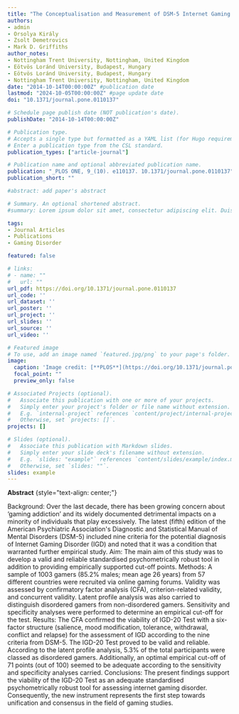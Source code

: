 ```yaml
---
title: "The Conceptualisation and Measurement of DSM-5 Internet Gaming Disorder: The Development of the IGD-20 Test"
authors:
- admin
- Orsolya Király
- Zsolt Demetrovics
- Mark D. Griffiths
author_notes:
- Nottingham Trent University, Nottingham, United Kingdom
- Eötvös Loránd University, Budapest, Hungary 
- Eötvös Loránd University, Budapest, Hungary 
- Nottingham Trent University, Nottingham, United Kingdom
date: "2014-10-14T00:00:00Z" #publication date
lastmod: "2024-10-05T00:00:00Z" #page update date
doi: "10.1371/journal.pone.0110137"

# Schedule page publish date (NOT publication's date).
publishDate: "2014-10-14T00:00:00Z"

# Publication type.
# Accepts a single type but formatted as a YAML list (for Hugo requirements).
# Enter a publication type from the CSL standard.
publication_types: ["article-journal"]

# Publication name and optional abbreviated publication name.
publication: "_PLOS ONE, 9_(10). e110137. 10.1371/journal.pone.0110137"
publication_short: ""

#abstract: add paper's abstract

# Summary. An optional shortened abstract.
#summary: Lorem ipsum dolor sit amet, consectetur adipiscing elit. Duis posuere tellus ac convallis placerat. Proin tincidunt magna sed ex sollicitudin condimentum.

tags:
- Journal Articles
- Publications
- Gaming Disorder

featured: false

# links:
# - name: ""
#   url: ""
url_pdf: https://doi.org/10.1371/journal.pone.0110137
url_code: ''
url_dataset: ''
url_poster: ''
url_project: ''
url_slides: ''
url_source: ''
url_video: ''

# Featured image
# To use, add an image named `featured.jpg/png` to your page's folder. 
image:
  caption: 'Image credit: [**PLOS**](https://doi.org/10.1371/journal.pone.0110137'
  focal_point: ""
  preview_only: false

# Associated Projects (optional).
#   Associate this publication with one or more of your projects.
#   Simply enter your project's folder or file name without extension.
#   E.g. `internal-project` references `content/project/internal-project/index.md`.
#   Otherwise, set `projects: []`.
projects: []

# Slides (optional).
#   Associate this publication with Markdown slides.
#   Simply enter your slide deck's filename without extension.
#   E.g. `slides: "example"` references `content/slides/example/index.md`.
#   Otherwise, set `slides: ""`.
slides: example
---
```


**Abstract**
{style="text-align: center;"}

Background: Over the last decade, there has been growing concern about ‘gaming addiction’ and
its widely documented detrimental impacts on a minority of individuals that play excessively. The latest
(fifth) edition of the American Psychiatric Association's Diagnostic and Statistical Manual of Mental
Disorders (DSM-5) included nine criteria for the potential diagnosis of Internet Gaming Disorder (IGD)
and noted that it was a condition that warranted further empirical study. Aim: The main aim of this study 
was to develop a valid and reliable standardised psychometrically robust tool in addition to providing 
empirically supported cut-off points. Methods: A sample of 1003 gamers (85.2% males; mean age 26 years)
from 57 different countries were recruited via online gaming forums. Validity was assessed by confirmatory 
factor analysis (CFA), criterion-related validity, and concurrent validity. Latent profile analysis was also 
carried to distinguish disordered gamers from non-disordered gamers. Sensitivity and specificity analyses were 
performed to determine an empirical cut-off for the test. Results: The CFA confirmed the viability of 
IGD-20 Test with a six-factor structure (salience, mood modification, tolerance, withdrawal, conflict
and relapse) for the assessment of IGD according to the nine criteria from DSM-5. The IGD-20 Test proved
to be valid and reliable. According to the latent profile analysis, 5.3% of the total participants were
classed as disordered gamers. Additionally, an optimal empirical cut-off of 71 points (out of 100) seemed 
to be adequate according to the sensitivity and specificity analyses carried. Conclusions: The present 
findings support the viability of the IGD-20 Test as an adequate standardised psychometrically robust tool
for assessing internet gaming disorder. Consequently, the new instrument represents the first step towards
unification and consensus in the field of gaming studies.
